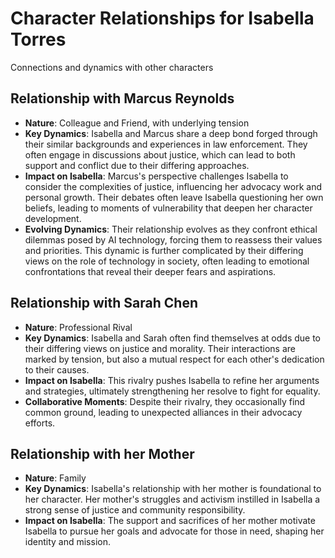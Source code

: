 # Character Relationships for Isabella Torres
Connections and dynamics with other characters

## Relationship with Marcus Reynolds
- **Nature**: Colleague and Friend, with underlying tension
- **Key Dynamics**: Isabella and Marcus share a deep bond forged through their similar backgrounds and experiences in law enforcement. They often engage in discussions about justice, which can lead to both support and conflict due to their differing approaches.
- **Impact on Isabella**: Marcus's perspective challenges Isabella to consider the complexities of justice, influencing her advocacy work and personal growth. Their debates often leave Isabella questioning her own beliefs, leading to moments of vulnerability that deepen her character development.
- **Evolving Dynamics**: Their relationship evolves as they confront ethical dilemmas posed by AI technology, forcing them to reassess their values and priorities. This dynamic is further complicated by their differing views on the role of technology in society, often leading to emotional confrontations that reveal their deeper fears and aspirations.

## Relationship with Sarah Chen
- **Nature**: Professional Rival
- **Key Dynamics**: Isabella and Sarah often find themselves at odds due to their differing views on justice and morality. Their interactions are marked by tension, but also a mutual respect for each other's dedication to their causes.
- **Impact on Isabella**: This rivalry pushes Isabella to refine her arguments and strategies, ultimately strengthening her resolve to fight for equality.
- **Collaborative Moments**: Despite their rivalry, they occasionally find common ground, leading to unexpected alliances in their advocacy efforts.

## Relationship with her Mother
- **Nature**: Family
- **Key Dynamics**: Isabella's relationship with her mother is foundational to her character. Her mother's struggles and activism instilled in Isabella a strong sense of justice and community responsibility.
- **Impact on Isabella**: The support and sacrifices of her mother motivate Isabella to pursue her goals and advocate for those in need, shaping her identity and mission.
